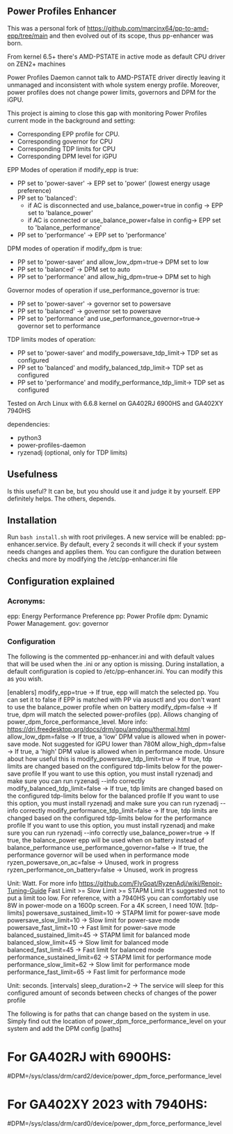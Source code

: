 ## Power Profiles Enhancer

This was a personal fork of https://github.com/marcinx64/pp-to-amd-epp/tree/main and then evolved out of its
scope, thus pp-enhancer was born.

From kernel 6.5+ there's AMD-PSTATE in active mode as default CPU driver on ZEN2+ machines

Power Profiles Daemon cannot talk to AMD-PSTATE driver directly leaving it unmanaged and inconsistent with whole system
energy profile. Moreover, power profiles does not change power limits, governors and DPM for the iGPU.

This project is aiming to close this gap with monitoring Power Profiles current mode in the background and setting:

* Corresponding EPP profile for CPU.
* Corresponding governor for CPU
* Corresponding TDP limits for CPU
* Corresponding DPM level for iGPU


EPP Modes of operation if modify_epp is true:

* PP set to 'power-saver' -> EPP set to 'power' (lowest energy usage preference)
* PP set to 'balanced':
    * if AC is disconnected and use_balance_power=true in config -> EPP set to 'balance_power'
    * if AC is connected or use_balance_power=false in config-> EPP set to 'balance_performance'
* PP set to 'performance' -> EPP set to 'performance'

DPM modes of operation if modify_dpm is true:

* PP set to 'power-saver' and allow_low_dpm=true-> DPM set to low
* PP set to 'balanced' -> DPM set to auto
* PP set to 'performance' and allow_hig_dpm=true-> DPM set to high

Governor modes of operation if use_performance_governor is true:

* PP set to 'power-saver' -> governor set to powersave
* PP set to 'balanced' -> governor set to powersave
* PP set to 'performance' and use_performance_governor=true-> governor set to performance

TDP limits modes of operation:

* PP set to 'power-saver' and modify_powersave_tdp_limit-> TDP set as configured
* PP set to 'balanced' and modify_balanced_tdp_limit-> TDP set as configured
* PP set to 'performance' and modify_performance_tdp_limit-> TDP set as configured

Tested on Arch Linux with 6.6.8 kernel on GA402RJ 6900HS and GA402XY 7940HS

dependencies:
* python3
* power-profiles-daemon
* ryzenadj (optional, only for TDP limits)

## Usefulness

Is this useful? It can be, but you should use it and judge it by yourself.
EPP definitely helps. The others, depends.

## Installation

Run ```bash install.sh``` with root privileges. A new service will be enabled: pp-enhancer.service. By default, every 2 seconds it will check if your system needs changes and applies them. You can configure the duration between checks and more by modifying the /etc/pp-enhancer.ini file

## Configuration explained

### Acronyms:
epp: Energy Performance Preference
pp: Power Profile
dpm: Dynamic Power Management.
gov: governor

### Configuration

The following is the commented pp-enhancer.ini and with default values that will be used when the .ini or any option
is missing. During installation, a default configuration is copied to /etc/pp-enhancer.ini. You can modify this as you wish.

[enablers]
modify_epp=true -> If true, epp will match the selected pp. You can set it to false if EPP is matched with PP via asusctl
                    and you don't want to use the balance_power profile when on battery
modify_dpm=false  -> If true, dpm will match the selected power-profiles (pp). Allows changing of 
                     power_dpm_force_performance_level. More info: https://dri.freedesktop.org/docs/drm/gpu/amdgpu/thermal.html
allow_low_dpm=false -> If true, a 'low' DPM value is allowed when in power-save mode. Not suggested for iGPU lower than 780M
allow_high_dpm=false -> If true, a 'high' DPM value is allowed when in performance mode. Unsure about how useful this is
modify_powersave_tdp_limit=true -> If true, tdp limits are changed based on the configured tdp-limits below for the power-save profile
                    If you want to use this option, you must install ryzenadj and make sure you can run ryzenadj --info correctly
modify_balanced_tdp_limit=false -> If true, tdp limits are changed based on the configured tdp-limits below for the balanced profile
                    If you want to use this option, you must install ryzenadj and make sure you can run ryzenadj --info correctly
modify_performance_tdp_limit=false -> If true, tdp limits are changed based on the configured tdp-limits below for the performance profile
                    If you want to use this option, you must install ryzenadj and make sure you can run ryzenadj --info correctly
use_balance_power=true -> If true, the balance_power epp will be used when on battery instead of balance_performance
use_performance_governor=false -> If true, the performance governor will be used when in performance mode
ryzen_powersave_on_ac=false -> Unused, work in progress
ryzen_performance_on_battery=false -> Unused, work in progress


Unit: Watt. For more info 
https://github.com/FlyGoat/RyzenAdj/wiki/Renoir-Tuning-Guide
Fast Limit >= Slow Limit >= STAPM Limit
It's suggested not to put a limit too low.  For reference, with a 7940HS you can comfortably use 8W in power-mode on a 
1600p screen. For a 4K screen, I need 10W.
[tdp-limits] 
powersave_sustained_limit=10 ->  STAPM limit for power-save mode
powersave_slow_limit=10 -> Slow limit for power-save mode
powersave_fast_limit=10 -> Fast limit for power-save mode
balanced_sustained_limit=45 ->  STAPM limit for balanced mode
balanced_slow_limit=45 -> Slow limit for balanced mode
balanced_fast_limit=45 -> Fast limit for balanced mode
performance_sustained_limit=62 ->  STAPM limit for performance mode
performance_slow_limit=62 -> Slow limit for performance mode
performance_fast_limit=65 -> Fast limit for performance mode

Unit: seconds.
[intervals]
sleep_duration=2 -> The service will sleep for this configured amount of seconds between checks of changes
                    of the power profile


The following is for paths that can change based on the system in use. Simply find out the location of 
power_dpm_force_performance_level on your system and add the DPM config
[paths]
# For GA402RJ with 6900HS:
#DPM=/sys/class/drm/card2/device/power_dpm_force_performance_level
# For GA402XY 2023 with 7940HS:
#DPM=/sys/class/drm/card0/device/power_dpm_force_performance_level
